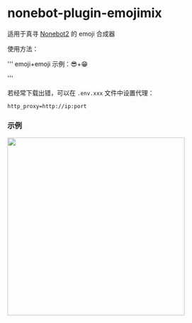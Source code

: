 # nonebot-plugin-emojimix

适用于真寻 [Nonebot2](https://github.com/nonebot/nonebot2) 的 emoji 合成器

使用方法：

'''
emoji+emoji
示例：😎+😁

'''

若经常下载出错，可以在 `.env.xxx` 文件中设置代理：

```
http_proxy=http://ip:port

```


### 示例

<div align="left">
  <img src="https://s2.loli.net/2022/01/23/EyoA1BHe9YpJZUD.png" width="400" />
</div>
